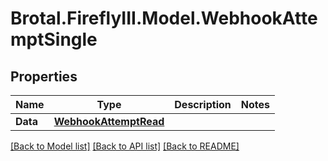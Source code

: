 # Brotal.FireflyIII.Model.WebhookAttemptSingle

## Properties

Name | Type | Description | Notes
------------ | ------------- | ------------- | -------------
**Data** | [**WebhookAttemptRead**](WebhookAttemptRead.md) |  | 

[[Back to Model list]](../../README.md#documentation-for-models) [[Back to API list]](../../README.md#documentation-for-api-endpoints) [[Back to README]](../../README.md)

